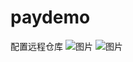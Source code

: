 # paydemo
配置远程仓库
![图片](https://user-images.githubusercontent.com/82486510/116033816-b3645600-a694-11eb-8181-09bf3f57a9e5.png)
![图片](https://user-images.githubusercontent.com/82486510/116033837-bfe8ae80-a694-11eb-87d7-bd3b0caf0800.png)
